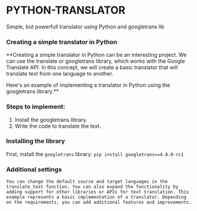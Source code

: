# PYTHON-TRANSLATOR
Simple, but powerfull translator using Python and googletrans lib


### Creating a simple translator in Python
**Creating a simple translator in Python can be an interesting project. We can use the translate or googletrans library, which works with the Google Translate API. In this concept, we will create a basic translator that will translate text from one language to another.

Here's an example of implementing a translator in Python using the googletrans library.**

### Steps to implement:
1. Install the googletrans library.
2. Write the code to translate the text.

### Installing the library
First, install the `googletrans` library:
  `pip install googletrans==4.0.0-rc1`


### Additional settings
`You can change the default source and target languages in the translate_text function.
You can also expand the functionality by adding support for other libraries or APIs for text translation.
This example represents a basic implementation of a translator. Depending on the requirements, you can add additional features and improvements.`

